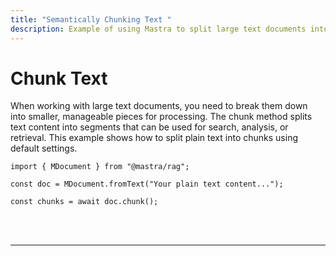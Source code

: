 ```yaml
---
title: "Semantically Chunking Text "
description: Example of using Mastra to split large text documents into smaller chunks for processing.
---
```


# Chunk Text

When working with large text documents, you need to break them down into smaller, manageable pieces for processing. The chunk method splits text content into segments that can be used for search, analysis, or retrieval. This example shows how to split plain text into chunks using default settings.

```tsx copy
import { MDocument } from "@mastra/rag";

const doc = MDocument.fromText("Your plain text content...");

const chunks = await doc.chunk();
```

<br />
<br />
<hr className="dark:border-[#404040] border-gray-300" />
<br />
<br />
<GithubLink
  link={
    "https://github.com/mastra-ai/mastra/blob/main/examples/basics/rag/chunk-text"
  }
/>
